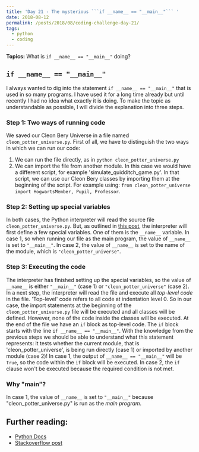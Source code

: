 ```yaml
---
title: 'Day 21 - The mysterious ```if __name__ == "__main__"``` '
date: 2018-08-12
permalink: /posts/2018/08/coding-challenge-day-21/
tags:
  - python
  - coding
---
```


**Topics:** What is ```if __name__ == "__main__"``` doing?

## ```if __name__ == "__main__"```

I always wanted to dig into the statement ```if __name__ == "__main__"``` that is used in so many programs. I have used it for a long time already but until recently I had no idea what exactly it is doing. To make the topic as understandable as possible, I will divide the explanation into three steps.

### Step 1: Two ways of running code

We saved our Cleon Bery Universe in a file named ```cleon_potter_universe.py```. First of all, we have to distinguish the two ways in which we can run our code:   
1. We can run the file directly, as in ```python cleon_potter_universe.py```   
2. We can import the file from another module. In this case we would have a different script, for example 'simulate_quidditch_game.py'. In that script, we can use our Cleon Bery classes by importing them at the beginning of the script. For example using: ```from cleon_potter_universe import HogwartsMember, Pupil, Professor```.   
    
### Step 2: Setting up special variables

In both cases, the Python interpreter will read the source file ```cleon_potter_universe.py```. But, as outlined in [this post](https://stackoverflow.com/questions/419163/what-does-if-name-main-do), the interpreter will first define a few special variables. One of them is the ```__name__``` variable. In case 1, so when running our file as the main program, the value of ```__name__``` is set to ```"__main__"```. In case 2, the value of ```__name__``` is set to the name of the module, which is ```"cleon_potter_universe"```. 

### Step 3: Executing the code

The interpreter has finished setting up the special variables, so the value of ```__name__``` is either ```"__main__"``` (case 1) or ```"cleon_potter_universe"``` (case 2). In a next step, the interpreter will read the file and execute all *top-level code* in the file. 'Top-level' code refers to all code at indentation level 0. So in our case, the import statements at the beginning of the ```cleon_potter_universe.py``` file will be executed and all classes will be defined. However, none of the code inside the classes will be executed. At the end of the file we have an ```if``` block as top-level code. The ```if``` block starts with the line ```if __name__ == "__main__"```. With the knowledge from the previous steps we should be able to understand what this statement represents: it tests whether the current module, that is 'cleon_potter_universe', is being run directly (case 1) or imported by another module (case 2)! In case 1, the output of ```__name__ == "__main__"``` will be ```True```, so the code within the ```if``` block will be executed. In case 2, the ```if``` clause won't be executed because the required condition is not met.


### Why "main"?

In case 1, the value of ```__name__``` is set to ```"__main__"``` because "cleon_potter_universe.py" is run as the *main program*.



## Further reading:
- [Python Docs](https://docs.python.org/3/library/__main__.html)   
- [Stackoverflow post](https://stackoverflow.com/questions/419163/what-does-if-name-main-do)

